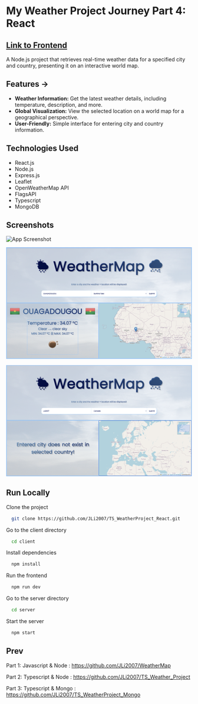# My Weather Project Journey Part 4: React
## [Link to Frontend](https://weathermap.pages.dev/)
A Node.js project that retrieves real-time weather data for a specified city and country, presenting it on an interactive world map.

## **Features →**
* **Weather Information:** Get the latest weather details, including temperature, description, and more. 
* **Global Visualization:** View the selected location on a world map for a geographical perspective. 
* **User-Friendly:** Simple interface for entering city and country information.

## **Technologies Used**
* React.js
* Node.js
* Express.js
* Leaflet
* OpenWeatherMap API
* FlagsAPI
* Typescript
* MongoDB

## Screenshots

![App Screenshot](./client/public/demo1.png)

![App Screenshot](./client/public/demo2.png)

![App Screenshot](./client/public/demo3.png)

## Run Locally

Clone the project

```bash
  git clone https://github.com/JLi2007/TS_WeatherProject_React.git
```

Go to the client directory

```bash
  cd client
```

Install dependencies

```bash
  npm install
```

Run the frontend

```bash
  npm run dev
```

Go to the server directory

```bash
  cd server
```

Start the server

```bash
  npm start
```

## Prev

Part 1: Javascript & Node : https://github.com/JLi2007/WeatherMap

Part 2: Typescript & Node : https://github.com/JLi2007/TS_Weather_Project

Part 3: Typescript & Mongo : https://github.com/JLi2007/TS_WeatherProject_Mongo
